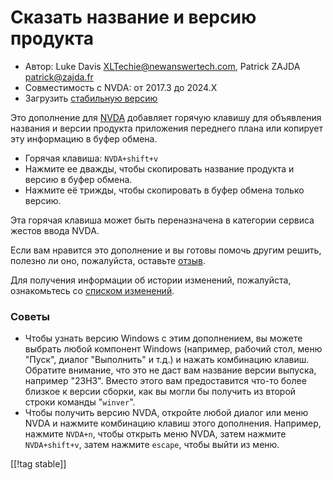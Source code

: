 # Сказать название и версию продукта #

* Автор: Luke Davis <XLTechie@newanswertech.com>, Patrick ZAJDA
  <patrick@zajda.fr>
* Совместимость с NVDA: от 2017.3 до 2024.X
* Загрузить [стабильную версию][1]

Это дополнение для [NVDA](https://nvaccess.org/) добавляет горячую клавишу
для объявления названия и версии продукта приложения переднего плана или
копирует эту информацию в буфер обмена.

* Горячая клавиша: `NVDA+shift+v`
* Нажмите ее дважды, чтобы скопировать название продукта и версию в буфер
  обмена.
* Нажмите её трижды, чтобы скопировать в буфер обмена только версию.

Эта горячая клавиша может быть переназначена в категории сервиса жестов
ввода NVDA.

Если вам нравится это дополнение и вы готовы помочь другим решить, полезно
ли оно, пожалуйста, оставьте [отзыв][3].

Для получения информации об истории изменений, пожалуйста, ознакомьтесь со
[списком изменений][2].

### Советы

* Чтобы узнать версию Windows с этим дополнением, вы можете выбрать любой
  компонент Windows (например, рабочий стол, меню "Пуск", диалог "Выполнить"
  и т.д.) и нажать комбинацию клавиш. Обратите внимание, что это не даст вам
  название версии выпуска, например "23H3". Вместо этого вам предоставится
  что-то более близкое к версии сборки, как вы могли бы получить из второй
  строки команды "`winver`".
* Чтобы получить версию NVDA, откройте любой диалог или меню NVDA и нажмите
  комбинацию клавиш этого дополнения. Например, нажмите `NVDA+n`, чтобы
  открыть меню NVDA, затем нажмите `NVDA+shift+v`, затем нажмите `escape`,
  чтобы выйти из меню.

[[!tag stable]]

[1]:
https://www.nvaccess.org/addonStore/legacy?file=sayProductNameAndVersion

[2]:
https://github.com/opensourcesys/sayProductNameAndVersion/blob/master/changelog.md#readme

[3]: https://github.com/nvaccess/addon-datastore/discussions/2683
